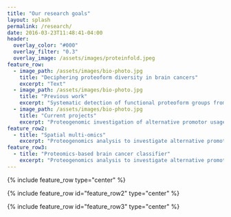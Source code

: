 ```yaml
---
title: "Our research goals"
layout: splash
permalink: /research/
date: 2016-03-23T11:48:41-04:00
header:
  overlay_color: "#000"
  overlay_filter: "0.3"
  overlay_image: /assets/images/proteinfold.jpeg
feature_row:
  - image_path: /assets/images/bio-photo.jpg
    title: "Deciphering proteoform diversity in brain cancers"
    excerpt: "Text"
  - image_path: /assets/images/bio-photo.jpg
    title: "Previous work"
    excerpt: "Systematic detection of functional proteoform groups from bottom-up proteomic datasets"
  - image_path: /assets/images/bio-photo.jpg
    title: "Current projects"
    excerpt: "Proteogenomic investigation of alternative promotor usage in IDH-mutant gliomas"
feature_row2:
  - title: "Spatial multi-omics"
    excerpt: "Proteogenomics analysis to investigate alternative promotor usage in IDH-mutant gliomas"
feature_row3:
  - title: "Proteomics-based brain cancer classifier"
    excerpt: "Proteogenomics analysis to investigate alternative promotor usage in IDH-mutant gliomas"
---
```


{% include feature_row type="center" %}

{% include feature_row id="feature_row2" type="center" %}

{% include feature_row id="feature_row3" type="center" %}
